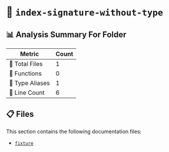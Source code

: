 # 📁 `index-signature-without-type`

## 📊 Analysis Summary For Folder

| Metric | Count |
|--------|-------|
| 📁 Total Files | 1 |
| 🔧 Functions | 0 |
| 📑 Type Aliases | 1 |
| 🔢 Line Count | 6 |


## 📋 Files

This section contains the following documentation files:

- [`fixture`](./fixture.md)